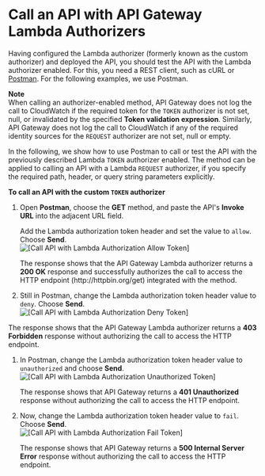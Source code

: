 # Call an API with API Gateway Lambda Authorizers<a name="call-api-with-api-gateway-lambda-authorization"></a>

 Having configured the Lambda authorizer \(formerly known as the custom authorizer\) and deployed the API, you should test the API with the Lambda authorizer enabled\. For this, you need a REST client, such as cURL or [Postman](https://www.getpostman.com/)\. For the following examples, we use Postman\. 

**Note**  
 When calling an authorizer\-enabled method, API Gateway does not log the call to CloudWatch if the required token for the `TOKEN` authorizer is not set, null, or invalidated by the specified **Token validation expression**\. Similarly, API Gateway does not log the call to CloudWatch if any of the required identity sources for the `REQUEST` authorizer are not set, null or empty\.

 In the following, we show how to use Postman to call or test the API with the previously described Lambda `TOKEN` authorizer enabled\. The method can be applied to calling an API with a Lambda `REQUEST` authorizer, if you specify the required path, header, or query string parameters explicitly\. 

**To call an API with the custom `TOKEN` authorizer**

1.  Open **Postman**, choose the **GET** method, and paste the API's **Invoke URL** into the adjacent URL field\. 

    Add the Lambda authorization token header and set the value to `allow`\. Choose **Send**\.   
![\[Call API with Lambda Authorization Allow Token\]](http://docs.aws.amazon.com/apigateway/latest/developerguide/images/custom-auth-call-api-with-allow-token.png)

    The response shows that the API Gateway Lambda authorizer returns a **200 OK** response and successfully authorizes the call to access the HTTP endpoint \(http://httpbin\.org/get\) integrated with the method\. 

1.  Still in Postman, change the Lambda authorization token header value to `deny`\. Choose **Send**\.   
![\[Call API with Lambda Authorization Deny Token\]](http://docs.aws.amazon.com/apigateway/latest/developerguide/images/custom-auth-call-api-with-deny-token.png)

   The response shows that the API Gateway Lambda authorizer returns a **403 Forbidden** response without authorizing the call to access the HTTP endpoint\.

1.  In Postman, change the Lambda authorization token header value to `unauthorized` and choose **Send**\.   
![\[Call API with Lambda Authorization Unauthorized Token\]](http://docs.aws.amazon.com/apigateway/latest/developerguide/images/custom-auth-call-api-with-unauthorized-token.png)

    The response shows that API Gateway returns a **401 Unauthorized** response without authorizing the call to access the HTTP endpoint\. 

1.  Now, change the Lambda authorization token header value to `fail`\. Choose **Send**\.   
![\[Call API with Lambda Authorization Fail Token\]](http://docs.aws.amazon.com/apigateway/latest/developerguide/images/custom-auth-call-api-with-fail-token.png)

    The response shows that API Gateway returns a **500 Internal Server Error** response without authorizing the call to access the HTTP endpoint\. 